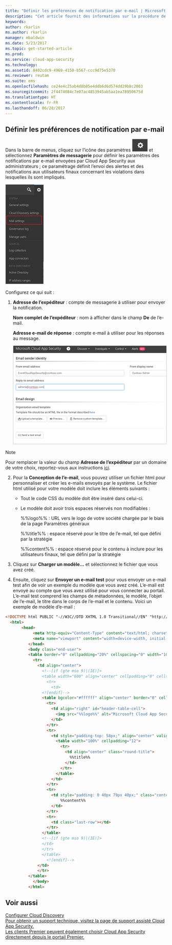 ```yaml
---
title: "Définir les préférences de notification par e-mail | Microsoft Docs"
description: "Cet article fournit des informations sur la procédure de personnalisation des notifications par e-mail envoyées par Cloud App Security."
keywords: 
author: rkarlin
ms.author: rkarlin
manager: mbaldwin
ms.date: 5/23/2017
ms.topic: get-started-article
ms.prod: 
ms.service: cloud-app-security
ms.technology: 
ms.assetid: 8402cdc9-4969-4150-b567-ccc9d75e5370
ms.reviewer: reutam
ms.suite: ems
ms.openlocfilehash: ce24e4c25ab4d8b85e4ddb6d6d574dd29b8c2003
ms.sourcegitcommit: 2f4474084c7e07ac4853945ab5aa1ea78950675d
ms.translationtype: HT
ms.contentlocale: fr-FR
ms.lasthandoff: 06/28/2017
---
```

##  <a name="mailsettings"></a> Définir les préférences de notification par e-mail  
Dans la barre de menus, cliquez sur l’icône des paramètres ![icône des paramètres](./media/settings-icon.png "icône des paramètres") et sélectionnez **Paramètres de messagerie** pour définir les paramètres des notifications par e-mail envoyées par Cloud App Security aux administrateurs ; ce paramétrage définit l’envoi des alertes et des notifications aux utilisateurs finaux concernant les violations dans lesquelles ils sont impliqués.  
  
![menu des paramètres de messagerie](./media/mail-setting-menu.png "menu des paramètres de messagerie")  
  
Configurez ce qui suit :  
  
1.  **Adresse de l’expéditeur** : compte de messagerie à utiliser pour envoyer la notification.  
  
     **Nom complet de l’expéditeur** : nom à afficher dans le champ **De** de l’e-mail.  
  
     **Adresse e-mail de réponse** : compte e-mail à utiliser pour les réponses au message.  
  
     ![configuration des paramètres de messagerie](./media/mail-settings-config.png "configuration des paramètres de messagerie")  

  >[!NOTE]
  >Pour remplacer la valeur du champ **Adresse de l’expéditeur** par un domaine de votre choix, reportez-vous aux instructions [ici](https://mandrill.zendesk.com/hc/articles/205582277-How-do-I-add-DNS-records-for-my-sending-domains-).
  
2.  Pour la **Conception de l’e-mail**, vous pouvez utiliser un fichier html pour personnaliser et créer les e-mails envoyés par le système. Le fichier html utilisé pour votre modèle doit inclure les éléments suivants :  
  
    -   Tout le code CSS du modèle doit être inséré dans celui-ci.  
  
    -   Le modèle doit avoir trois espaces réservés non modifiables :  
  
         %%logo%% : URL vers le logo de votre société chargée par le biais de la page Paramètres généraux  
  
         %%title%% : espace réservé pour le titre de l’e-mail, tel que défini par la stratégie  

         %%content%% : espace réservé pour le contenu à inclure pour les utilisateurs finaux, tel que défini par la stratégie  
     
3.  Cliquez sur **Charger un modèle...** et sélectionnez le fichier que vous avez créé. 

4. Ensuite, cliquez sur **Envoyer un e-mail test** pour vous envoyer un e-mail test afin de voir un exemple du modèle que vous avez créé. L’e-mail est envoyé au compte que vous avez utilisé pour vous connecter au portail. L’e-mail test comprend les champs de métadonnées, le modèle, l’objet de l’e-mail, le titre dans le corps de l’e-mail et le contenu.  Voici un exemple de modèle d’e-mail : 



```html
<!DOCTYPE html PUBLIC "-//W3C//DTD XHTML 1.0 Transitional//EN" "http://www.w3.org/TR/xhtml1/DTD/xhtml1-transitional.dtd">
  <html>  
       <head>  
            <meta http-equiv="Content-Type" content="text/html; charset=UTF-8"/>  
            <meta name="viewport" content="width=device-width, initial-scale=1.0"/>  
          </head>  
          <body class="end-user">  
          <table border="0" cellpadding="20%" cellspacing="0" width="100%" id="background-table">  
            <tr>  
              <td align="center">  
                <!--[if (gte mso 9)|(IE)]>  
                <table width="600" align="center" cellpadding="0" cellspacing="0" border="0">  
                  <tr>  
                    <td>  
                <![endif]-->  
                <table bgcolor="#ffffff" align="center" border="0" cellpadding="0" cellspacing="0" style="padding-bottom: 40px;" id="container-table">  
                  <tr>  
                    <td align="right" id="header-table-cell">  
                      <img src="%%logo%%" alt="Microsoft Cloud App Security" id="org-logo" />  
                    </td>  
                  </tr>  
                  <tr>  
                    <td style="padding-top: 58px;" align="center" valign="top">  
                      <table width="100%" cellpadding="12">  
                        <tr>  
                          <td align="center" class="round-title">  
                            %%title%%  
                          </td>  
                        </tr>  
                      </table>  
                    </td>  
                  </tr>  
                  <tr>  
                    <td style="padding: 0 40px 79px 40px;" class="content-table-cell" align="left" valign="top">  
                        %%content%%  
                    </td>  
                  </tr>  
                  <tr>  
                    <td class="last-row"></td>  
                  </tr>  
                </table>  
                <!--[if (gte mso 9)|(IE)]>  
                </td>  
                </tr>  
                </table>  
                  <![endif]-->  
              </td>  
              </tr>  
          </table>  
            </body>  
          </html>  
   ```
  

  
  

  
    
## <a name="see-also"></a>Voir aussi  
[Configurer Cloud Discovery](set-up-cloud-discovery.md)   
[Pour obtenir un support technique, visitez la page de support assisté Cloud App Security.](http://support.microsoft.com/oas/default.aspx?prid=16031)   
[Les clients Premier peuvent également choisir Cloud App Security directement depuis le portail Premier.](https://premier.microsoft.com/)  
  
  